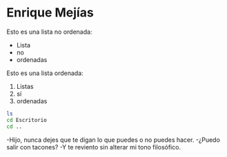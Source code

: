 # Enrique Mejías

Esto es una lista no ordenada:

* Lista
* no
* ordenadas

Esto es una lista ordenada:

1. Listas
2. sí
3. ordenadas

```sh
ls
cd Escritorio
cd ..
```

-Hijo, nunca dejes que te digan lo que puedes o no puedes hacer.
-¿Puedo salir con tacones?
-Y te reviento sin alterar mi tono filosófico.
